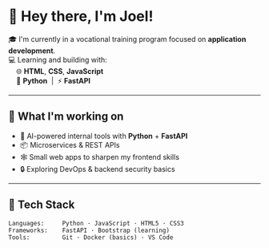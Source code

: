 # 👋 Hey there, I'm Joel!

🎓 I'm currently in a vocational training program focused on **application development**.  
💻 Learning and building with:  
&nbsp;&nbsp;&nbsp;&nbsp;🌐 **HTML**, **CSS**, **JavaScript**  
&nbsp;&nbsp;&nbsp;&nbsp;🐍 **Python** &nbsp;|&nbsp; ⚡ **FastAPI**

---

## 🚀 What I'm working on

- 🧠 AI-powered internal tools with **Python** + **FastAPI**
- 📦 Microservices & REST APIs
- 🕸️ Small web apps to sharpen my frontend skills
- 🔒 Exploring DevOps & backend security basics

---

## 🧰 Tech Stack

```text
Languages:     Python · JavaScript · HTML5 · CSS3
Frameworks:    FastAPI · Bootstrap (learning)
Tools:         Git · Docker (basics) · VS Code
